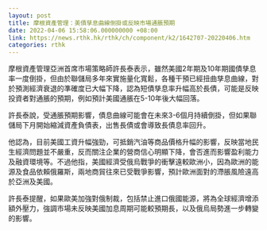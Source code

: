 ```yaml
---
layout: post
title: 摩根資產管理：美債孳息曲線倒掛或反映市場通脹預期
date: 2022-04-06 15:58:06.000000000 +08:00
link: https://news.rthk.hk/rthk/ch/component/k2/1642707-20220406.htm
categories: rthk
---
```


摩根資產管理亞洲首席市場策略師許長泰表示，雖然美國2年期及10年期國債孳息率一度倒掛，但由於聯儲局多年來實施量化寬鬆，各種干預已經扭曲孳息曲線，對於預測經濟衰退的準確度已大幅下降，認為短債孳息率升幅高於長債，可能是反映投資者對通脹的預期，例如預計美國通脹在5-10年後大幅回落。

許長泰說，受通脹預期影響，債息曲線可能會在未來3-6個月持續倒掛，但如果聯儲局下月開始縮減資產負債表，出售長債或會導致長債息率回升。

他認為，目前美國工資升幅強勁，可抵銷汽油等商品價格升幅的影響，反映當地民生經濟問題並不嚴重，反而關注企業的營商信心明顯下降，會否進而影響盈利能力及融資環境等。不過他指，美國經濟受俄烏戰爭的衝擊遠較歐洲小，因為歐洲的能源及食品依賴俄羅斯，兩地商貿往來已受戰爭影響，預計歐洲面對的滯脹風險遠高於亞洲及美國。

許長泰提醒，如果歐美加強對俄制裁，包括禁止進口俄國能源，將為全球經濟增添額外壓力，強調市場未反映美國加息周期可能較預期長，以及俄烏局勢進一步轉變的影響。
